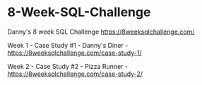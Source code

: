 # 8-Week-SQL-Challenge
Danny's 8 week SQL Challenge 
https://8weeksqlchallenge.com/

Week 1 - Case Study #1 - Danny's Diner - https://8weeksqlchallenge.com/case-study-1/

Week 2 - Case Study #2 - Pizza Runner - https://8weeksqlchallenge.com/case-study-2/
 
